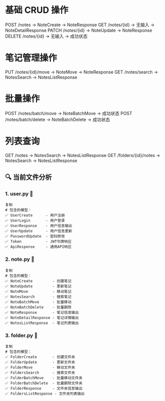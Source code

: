 # 基础 CRUD 操作
POST   /notes              → NoteCreate      → NoteResponse
GET    /notes/{id}         → 无输入          → NoteDetailResponse
PATCH  /notes/{id}         → NoteUpdate      → NoteResponse
DELETE /notes/{id}         → 无输入          → 成功状态

# 笔记管理操作
PUT    /notes/{id}/move    → NoteMove        → NoteResponse
GET    /notes/search       → NotesSearch     → NotesListResponse

# 批量操作
POST   /notes/batch/move   → NoteBatchMove   → 成功状态
POST   /notes/batch/delete → NoteBatchDelete → 成功状态

# 列表查询
GET    /notes              → NotesSearch     → NotesListResponse
GET    /folders/{id}/notes → NotesSearch     → NotesListResponse

## 🔍 **当前文件分析**

### 1. **user.py** 👤

```
复制
# 包含的模型：
✅ UserCreate      - 用户注册
✅ UserLogin       - 用户登录  
✅ UserResponse    - 用户信息输出
✅ UserUpdate      - 用户信息更新
✅ PasswordUpdate  - 密码修改
✅ Token           - JWT令牌响应
✅ ApiResponse     - 通用API响应
```

### 2. **note.py** 📝

```
复制
# 包含的模型：
✅ NoteCreate         - 创建笔记
✅ NoteUpdate         - 更新笔记
✅ NoteMove           - 移动笔记
✅ NotesSearch        - 搜索笔记
✅ NoteBatchMove      - 批量移动
✅ NoteBatchDelete    - 批量删除
✅ NoteResponse       - 笔记信息输出
✅ NoteDetailResponse - 笔记详情输出
✅ NotesListResponse  - 笔记列表输出
```

### 3. **folder.py** 📁

```
复制
# 包含的模型：
✅ FolderCreate       - 创建文件夹
✅ FolderUpdate       - 更新文件夹
✅ FolderMove         - 移动文件夹
✅ FoldersSearch      - 搜索文件夹
✅ FolderBatchMove    - 批量移动文件夹
✅ FolderBatchDelete  - 批量删除文件夹
✅ FolderResponse     - 文件夹信息输出
✅ FoldersListResponse - 文件夹列表输出
```